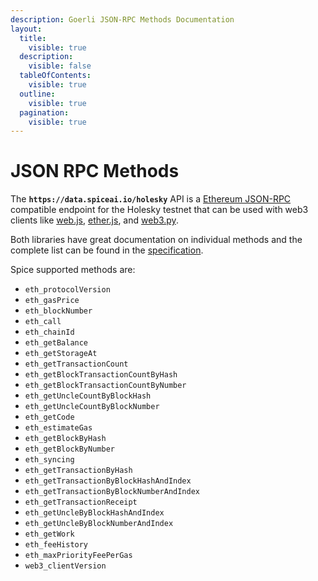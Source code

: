 ```yaml
---
description: Goerli JSON-RPC Methods Documentation
layout:
  title:
    visible: true
  description:
    visible: false
  tableOfContents:
    visible: true
  outline:
    visible: true
  pagination:
    visible: true
---
```


# JSON RPC Methods

The **`https://data.spiceai.io/holesky`** API is a [Ethereum JSON-RPC](https://eth.wiki/json-rpc/api) compatible endpoint for the Holesky testnet that can be used with web3 clients like [web.js](https://web3js.readthedocs.io), [ether.js](https://docs.ethers.io), and [web3.py](https://web3py.readthedocs.io).

Both libraries have great documentation on individual methods and the complete list can be found in the [specification](https://playground.open-rpc.org/?schemaUrl=https://raw.githubusercontent.com/ethereum/eth1.0-apis/assembled-spec/openrpc.json\&uiSchema%5BappBar%5D%5Bui:splitView%5D=false\&uiSchema%5BappBar%5D%5Bui:input%5D=false\&uiSchema%5BappBar%5D%5Bui:examplesDropdown%5D=false).

Spice supported methods are:

* `eth_protocolVersion`
* `eth_gasPrice`
* `eth_blockNumber`
* `eth_call`
* `eth_chainId`
* `eth_getBalance`
* `eth_getStorageAt`
* `eth_getTransactionCount`
* `eth_getBlockTransactionCountByHash`
* `eth_getBlockTransactionCountByNumber`
* `eth_getUncleCountByBlockHash`
* `eth_getUncleCountByBlockNumber`
* `eth_getCode`
* `eth_estimateGas`
* `eth_getBlockByHash`
* `eth_getBlockByNumber`
* `eth_syncing`
* `eth_getTransactionByHash`
* `eth_getTransactionByBlockHashAndIndex`
* `eth_getTransactionByBlockNumberAndIndex`
* `eth_getTransactionReceipt`
* `eth_getUncleByBlockHashAndIndex`
* `eth_getUncleByBlockNumberAndIndex`
* `eth_getWork`
* `eth_feeHistory`
* `eth_maxPriorityFeePerGas`
* `web3_clientVersion`
